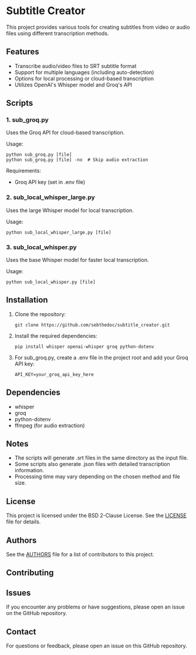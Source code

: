 # Subtitle Creator

This project provides various tools for creating subtitles from video or audio files using different transcription methods.

## Features

- Transcribe audio/video files to SRT subtitle format
- Support for multiple languages (including auto-detection)
- Options for local processing or cloud-based transcription
- Utilizes OpenAI's Whisper model and Groq's API

## Scripts


### 1. sub_groq.py

Uses the Groq API for cloud-based transcription.

Usage:
```
python sub_groq.py [file]
python sub_groq.py [file] -no  # Skip audio extraction
```

Requirements:
- Groq API key (set in .env file)

### 2. sub_local_whisper_large.py

Uses the large Whisper model for local transcription.

Usage:
```
python sub_local_whisper_large.py [file]
```

### 3. sub_local_whisper.py

Uses the base Whisper model for faster local transcription.

Usage:
```
python sub_local_whisper.py [file]
```

## Installation

1. Clone the repository:
   ```
   git clone https://github.com/sebthedoc/subtitle_creator.git
   ```

2. Install the required dependencies:
   ```
   pip install whisper openai-whisper groq python-dotenv
   ```

3. For sub_groq.py, create a .env file in the project root and add your Groq API key:
   ```
   API_KEY=your_groq_api_key_here
   ```

## Dependencies

- whisper
- groq
- python-dotenv
- ffmpeg (for audio extraction)

## Notes

- The scripts will generate .srt files in the same directory as the input file.
- Some scripts also generate .json files with detailed transcription information.
- Processing time may vary depending on the chosen method and file size.

## License

This project is licensed under the BSD 2-Clause License. See the [LICENSE](LICENSE) file for details.

## Authors

See the [AUTHORS](AUTHORS) file for a list of contributors to this project.

## Contributing


## Issues

If you encounter any problems or have suggestions, please open an issue on the GitHub repository.

## Contact

For questions or feedback, please open an issue on this GitHub repository.